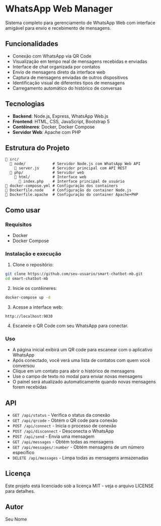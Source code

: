 # WhatsApp Web Manager

Sistema completo para gerenciamento de WhatsApp Web com interface amigável para envio e recebimento de mensagens.

## Funcionalidades

- Conexão com WhatsApp via QR Code
- Visualização em tempo real de mensagens recebidas e enviadas
- Interface de chat organizada por contatos
- Envio de mensagens direto da interface web
- Captura de mensagens enviadas de outros dispositivos
- Identificação visual de diferentes tipos de mensagens
- Carregamento automático do histórico de conversas

## Tecnologias

- **Backend**: Node.js, Express, WhatsApp Web.js
- **Frontend**: HTML, CSS, JavaScript, Bootstrap 5
- **Contêineres**: Docker, Docker Compose
- **Servidor Web**: Apache com PHP

## Estrutura do Projeto

```
📁 src/
  📁 node/            # Servidor Node.js com WhatsApp Web API
    📄 server.js      # Servidor principal com API REST
  📁 php/             # Servidor web
    📁 html/          # Interface web
      📄 index.php    # Interface principal de usuário
📄 docker-compose.yml # Configuração dos containers
📄 Dockerfile.node    # Configuração do container Node.js
📄 Dockerfile.apache  # Configuração do container Apache+PHP
```

## Como usar

### Requisitos

- Docker
- Docker Compose

### Instalação e execução

1. Clone o repositório:
```bash
git clone https://github.com/seu-usuario/smart-chatbot-mb.git
cd smart-chatbot-mb
```

2. Inicie os contêineres:
```bash
docker-compose up -d
```

3. Acesse a interface web:
```
http://localhost:9030
```

4. Escaneie o QR Code com seu WhatsApp para conectar.

### Uso

- A página inicial exibirá um QR code para escanear com o aplicativo WhatsApp
- Após conectado, você verá uma lista de contatos com quem você conversou
- Clique em um contato para abrir o histórico de mensagens
- Use o campo de texto no modal para enviar novas mensagens
- O painel será atualizado automaticamente quando novas mensagens forem recebidas

## API

- `GET /api/status` - Verifica o status da conexão
- `GET /api/qrcode` - Obtém o QR code para conexão
- `POST /api/connect` - Inicia o processo de conexão
- `POST /api/disconnect` - Desconecta o WhatsApp
- `POST /api/send` - Envia uma mensagem
- `GET /api/messages` - Obtém todas as mensagens
- `GET /api/messages/:number` - Obtém mensagens de um número específico
- `DELETE /api/messages` - Limpa todas as mensagens armazenadas

## Licença

Este projeto está licenciado sob a licença MIT - veja o arquivo LICENSE para detalhes.

## Autor

Seu Nome